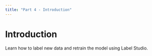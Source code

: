 ```yaml
---
title: "Part 4 - Introduction"
---
```


# Introduction

Learn how to label new data and retrain the model using Label Studio.

